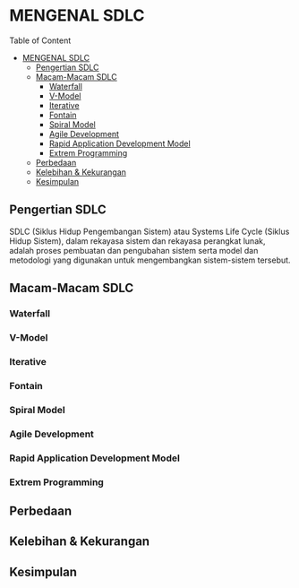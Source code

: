 # MENGENAL SDLC

Table of Content
- [MENGENAL SDLC](#mengenal-sdlc)
  - [Pengertian SDLC](#pengertian-sdlc)
  - [Macam-Macam SDLC](#macam-macam-sdlc)
    - [Waterfall](#waterfall)
    - [V-Model](#v-model)
    - [Iterative](#iterative)
    - [Fontain](#fontain)
    - [Spiral Model](#spiral-model)
    - [Agile Development](#agile-development)
    - [Rapid Application Development Model](#rapid-application-development-model)
    - [Extrem Programming](#extrem-programming)
  - [Perbedaan](#perbedaan)
  - [Kelebihan \& Kekurangan](#kelebihan--kekurangan)
  - [Kesimpulan](#kesimpulan)

<a name="pengertian-sdlc"></a>
## Pengertian SDLC
SDLC (Siklus Hidup Pengembangan Sistem) atau Systems Life Cycle (Siklus Hidup Sistem), dalam rekayasa sistem dan rekayasa perangkat lunak, adalah proses pembuatan dan pengubahan sistem serta model dan metodologi yang digunakan untuk mengembangkan sistem-sistem tersebut.

<a name="macam-macam-sdlc"></a>
## Macam-Macam SDLC

<a name="waterfall"></a>
### Waterfall

<a name="v-model"></a>
### V-Model

<a name="iterative"></a>
### Iterative

<a name="fontain"></a>
### Fontain

<a name="spiral-model"></a>
### Spiral Model

<a name="agile-development"></a>
### Agile Development

<a name="rapid-application-development-model"></a>
### Rapid Application Development Model

<a name="extrem-programming"></a>
### Extrem Programming

<a name="perbedaan"></a>
## Perbedaan

<a name="kelebihan-kekurangan"></a>
## Kelebihan & Kekurangan

<a name="kesimpulan"></a>
## Kesimpulan
